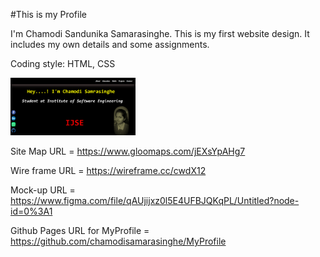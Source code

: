 #This is my Profile

I'm Chamodi Sandunika Samarasinghe. This is my first website design.
It includes my own details and some assignments.

 Coding style:  HTML, CSS


<img src="assests/images/home.png" width="200">


Site Map URL = https://www.gloomaps.com/jEXsYpAHg7

Wire frame URL = https://wireframe.cc/cwdX12

Mock-up URL = https://www.figma.com/file/qAUjijxz0l5E4UFBJQKqPL/Untitled?node-id=0%3A1

Github Pages URL for MyProfile = https://github.com/chamodisamarasinghe/MyProfile
